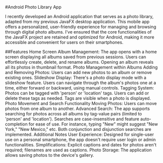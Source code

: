#Android Photo Library App

I recently developed an Android application that serves as a photo library, adapted from my previous JavaFX desktop application. This mobile app offers a personalized, user-friendly experience for managing and browsing through digital photo albums. I've ensured that the core functionalities of the JavaFX project are retained and optimized for Android, making it more accessible and convenient for users on their smartphones.

##Features
Home Screen
Album Management: The app opens with a home screen displaying all albums saved from previous sessions. Users can effortlessly create, delete, and rename albums. Opening an album reveals all its photos in thumbnail format.
Photo Management within Albums
Adding and Removing Photos: Users can add new photos to an album or remove existing ones.
Slideshow Display: There's a photo display mode with a slideshow feature. Users can navigate through the album's photos one at a time, either forward or backward, using manual controls.
Tagging System: Photos can be tagged with 'person' or 'location' tags. Users can add or delete these tags as needed. Tags are visible when a photo is displayed.
Photo Movement and Search Functionality
Moving Photos: Users can move photos from one album to another.
Advanced Search: The app supports searching for photos across all albums by tag-value pairs (limited to 'person' and 'location'). Searches are case-insensitive and feature auto-completion for ease of use. For instance, typing "New" might suggest "New York," "New Mexico," etc. Both conjunction and disjunction searches are implemented.
Additional Notes
User Experience: Designed for single-user use on a personal smartphone, the app doesn't require user login or admin functionalities.
Simplifications: Explicit captions and dates for photos aren't required; filenames are used as captions.
Photo Storage: The application allows saving photos to the device's gallery.

